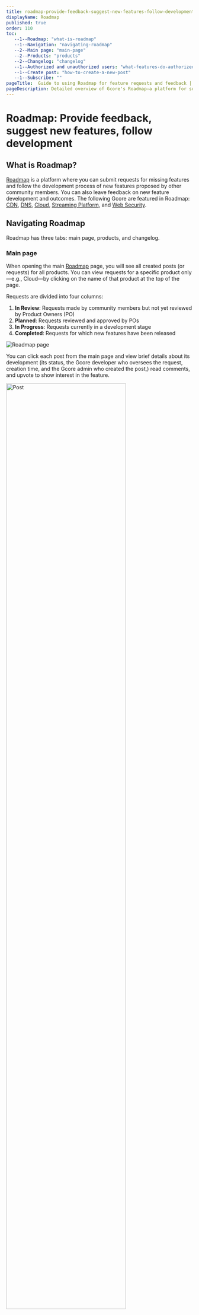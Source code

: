 ```yaml
---
title: roadmap-provide-feedback-suggest-new-features-follow-development
displayName: Roadmap
published: true
order: 110
toc:
   --1--Roadmap: "what-is-roadmap"
   --1--Navigation: "navigating-roadmap"
   --2--Main page: "main-page"
   --2--Products: "products"
   --2--Changelog: "changelog"
   --1--Authorized and unauthorized users: "what-features-do-authorized-and-unauthorized-users-have"
   --1--Create post: "how-to-create-a-new-post"
   --1--Subscribe: ""
pageTitle:  Guide to using Roadmap for feature requests and feedback | Gcore 
pageDescription: Detailed overview of Gcore's Roadmap—a platform for submitting feature requests, tracking development, and giving feedback. 
---
```

# Roadmap: Provide feedback, suggest new features, follow development

## What is Roadmap?

<a href="https://roadmap.gcore.com" target="_blank">Roadmap</a> is a platform where you can submit requests for missing features and follow the development process of new features proposed by other community members. You can also leave feedback on new feature development and outcomes. 
The following Gcore are featured in Roadmap: <a href="https://roadmap.gcore.com/roadmap/b/cdn" target="_blank">CDN</a>, <a href="https://roadmap.gcore.com/roadmap/b/dns" target="_blank">DNS</a>, <a href="https://roadmap.gcore.com/roadmap/b/cloud" target="_blank">Cloud</a>, <a href="https://roadmap.gcore.com/roadmap/b/streaming" target="_blank">Streaming Platform</a>, and <a href="https://roadmap.gcore.com/roadmap/b/web-protection" target="_blank">Web Security</a>. 

## Navigating Roadmap

Roadmap has three tabs: main page, products, and changelog.

### Main page

When opening the main <a href="https://roadmap.gcore.com" target="_blank">Roadmap</a> page, you will see all created posts (or requests) for all products. You can view requests for a specific product only—e.g., Cloud—by clicking on the name of that product at the top of the page. 

Requests are divided into four columns:

1. **In Review**: Requests made by community members but not yet reviewed by Product Owners (PO)
2. **Planned**: Requests reviewed and approved by POs
3. **In Progress**: Requests currently in a development stage
4. **Completed**: Requests for which new features have been released

<img src="https://assets.gcore.pro/docs/account-settings/roadmap-provide-feedback-suggest-new-features-follow-development/roadmap-10.png" alt="Roadmap page">

You can click each post from the main page and view brief details about its development (its status, the Gcore developer who oversees the request, creation time, and the Gcore admin who created the post,) read comments, and upvote to show interest in the feature. 

<img src="https://assets.gcore.pro/docs/account-settings/roadmap-provide-feedback-suggest-new-features-follow-development/roadmap-20.png" alt="Post" width="80%">

### Products

View requests for a particular product by selecting it in the “Products” tab/dropdown:

<img src="https://assets.gcore.pro/docs/account-settings/roadmap-provide-feedback-suggest-new-features-follow-development/roadmap-30.png" alt="Products" width="50%">

For example, if we select CDN, the following page will open displaying all relevant posts. Here you can range posts by necessary criteria (date, amount of votes, or status) or search for a particular post by typing keywords in the search bar.

<img src="https://assets.gcore.pro/docs/account-settings/roadmap-provide-feedback-suggest-new-features-follow-development/roadmap-40.png" alt="All relevant posts" width="80%">

### Changelog

Under the “Changelog” tab, you can view all the latest Gcore releases, tag posts with reactions, and share via email, Twitter, or by simply copying the link.

<img src="https://assets.gcore.pro/docs/account-settings/roadmap-provide-feedback-suggest-new-features-follow-development/roadmap-50.png" alt="Changelog" width="80%">

## What features do authorized and unauthorized users have?

Authorized and unauthorized users have different rights. Roadmap uses the <a href="https://gcore.com/docs/account-settings/create-an-account-for-an-individual-or-legal-entity" target="_blank">same account as Gcore</a>. You can sign in or sign up with email, SSO, Google, Apple, GitHub, and Microsoft.

<table>
<tr>
<td></td>
<td><b>Authorized</b></td>
<td><b>Unauthorized</b></td>
</tr>
<tr>
<td>View comments</td>
<td>+</td>
<td>+</td>
</tr>
<tr>
<td>Vote</td>
<td>+</td>
<td>+</td>
</tr>
<tr>
<td>Check activities</td>
<td>+</td>
<td>+</td>
</tr>
<tr>
<td>Comment</td>
<td>+</td>
<td>-</td>
</tr>
<tr>
<td>Subscribe to posts</td>
<td>+</td>
<td>-</td>
</tr>
<tr>
<td>Switch a light/dark mode</td>
<td>+</td>
<td>-</td>
</tr>
<tr>
<td>View profile settings</td>
<td>+</td>
<td>-</td>
</tr>
</table>

Below, we will look at some of the available actions that require clarification.

## How to create a new post

1\. Click **New post**.

<img src="https://assets.gcore.pro/docs/account-settings/roadmap-provide-feedback-suggest-new-features-follow-development/roadmap-60.png" alt="New post" width="80%">

2\. Enter the title of your request, select a product, type a description, and click **New post**.

<img src="https://assets.gcore.pro/docs/account-settings/roadmap-provide-feedback-suggest-new-features-follow-development/roadmap-70.png" alt="Create new post popup" width="50%">

Your post will appear in the “In Review” column.

## How to subscribe to posts

Open the post for which you want to track activity and press **Subscribe**.

<img src="https://assets.gcore.pro/docs/account-settings/roadmap-provide-feedback-suggest-new-features-follow-development/roadmap-80.png" alt="subscribe to posts" width="80%">